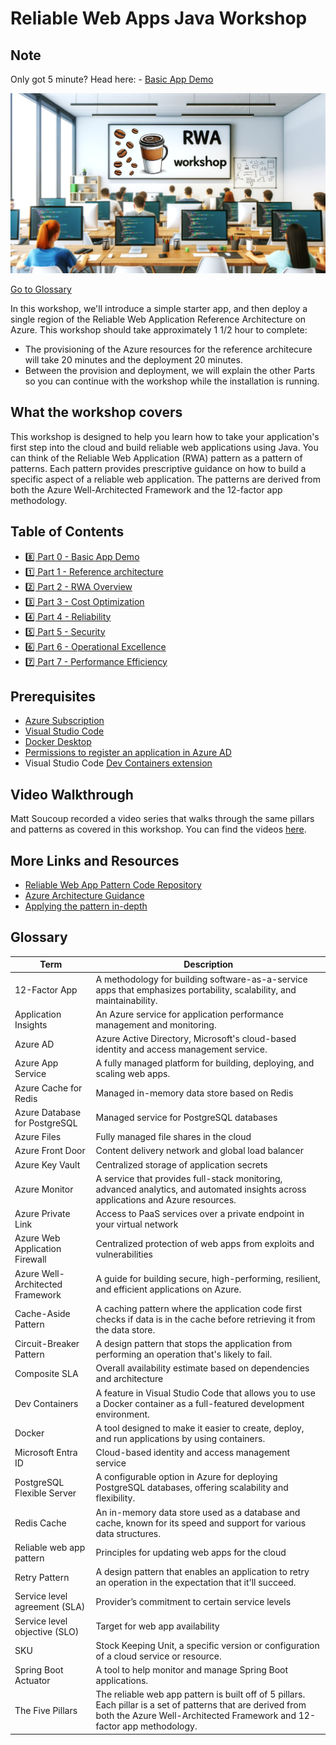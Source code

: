 # Reliable Web Apps Java Workshop

## Note 
Only got 5 minute? Head here: - [Basic App Demo](Part0-Basic-App/README.md)

![RWA JAva](rwa_java.png)

[Go to Glossary](#glossary)

In this workshop, we'll introduce a simple starter app, and then deploy a single region of the Reliable Web Application Reference Architecture on Azure. 
This workshop should take approximately 1 1/2 hour to complete: 
- The provisioning of the Azure resources for the reference architecure will take 20 minutes and the deployment 20 minutes. 
- Between the provision and deployment, we will explain the other Parts so you can continue with the workshop while the installation is running.

## What the workshop covers

This workshop is designed to help you learn how to take your application's first step into the cloud and build reliable web applications using Java. You can think of the Reliable Web Application (RWA) pattern as a pattern of patterns. Each pattern provides prescriptive guidance on how to build a specific aspect of a reliable web application. The patterns are derived from both the Azure Well-Architected Framework and the 12-factor app methodology.

## Table of Contents

- [8️⃣ Part 0 - Basic App Demo](Part0-Basic-App/README.md)
- [1️⃣ Part 1 - Reference architecture](Part1-Tooling/README.md)
- [2️⃣ Part 2 - RWA Overview](Part2-RWA-Overview/README.md)
- [3️⃣ Part 3 - Cost Optimization](Part3-Cost-Optimization/README.md)
- [4️⃣ Part 4 - Reliability](Part4-Reliability/README.md)
- [5️⃣ Part 5 - Security](Part5-Security/README.md)
- [6️⃣ Part 6 - Operational Excellence](Part6-Operational-Excellence/README.md)
- [7️⃣ Part 7 - Performance Efficiency](Part7-Performance-Efficiency/README.md)

## Prerequisites

- [Azure Subscription](https://azure.microsoft.com/pricing/member-offers/msdn-benefits-details/)
- [Visual Studio Code](https://code.visualstudio.com/)
- [Docker Desktop](https://www.docker.com/get-started/)
- [Permissions to register an application in Azure AD](https://learn.microsoft.com/azure/active-directory/develop/quickstart-register-app)
- Visual Studio Code [Dev Containers extension](https://marketplace.visualstudio.com/items?itemName=ms-vscode-remote.remote-containers)

## Video Walkthrough

Matt Soucoup recorded a video series that walks through the same pillars and patterns as covered in this workshop. You can find the videos [here](https://www.youtube.com/watch?v=5du8gfo9M7g&list=PLI7iePan8aH5wNEbsGS13W46wA2pZQ7Ea).

## More Links and Resources

* [Reliable Web App Pattern Code Repository](https://aka.ms/eap/rwa/java)
* [Azure Architecture Guidance](https://learn.microsoft.com/azure/architecture/web-apps/guides/reliable-web-app/java/plan-implementation)
* [Applying the pattern in-depth](https://learn.microsoft.com/azure/architecture/web-apps/guides/reliable-web-app/java/apply-pattern)

## Glossary

| Term                           | Description                                                                                           |
|--------------------------------|-------------------------------------------------------------------------------------------------------|
| 12-Factor App                   | A methodology for building software-as-a-service apps that emphasizes portability, scalability, and maintainability. |
| Application Insights           | An Azure service for application performance management and monitoring. |
| Azure AD | Azure Active Directory, Microsoft's cloud-based identity and access management service. |
| Azure App Service | A fully managed platform for building, deploying, and scaling web apps. |
| Azure Cache for Redis          | Managed in-memory data store based on Redis                                                           |
| Azure Database for PostgreSQL  | Managed service for PostgreSQL databases                                                              |
| Azure Files                    | Fully managed file shares in the cloud                                                                |
| Azure Front Door               | Content delivery network and global load balancer                                                     |
| Azure Key Vault                | Centralized storage of application secrets                                                           |
| Azure Monitor | A service that provides full-stack monitoring, advanced analytics, and automated insights across applications and Azure resources. |
| Azure Private Link             | Access to PaaS services over a private endpoint in your virtual network                               |
| Azure Web Application Firewall | Centralized protection of web apps from exploits and vulnerabilities                                 |
| Azure Well-Architected Framework | A guide for building secure, high-performing, resilient, and efficient applications on Azure. |
| Cache-Aside Pattern | A caching pattern where the application code first checks if data is in the cache before retrieving it from the data store. |
| Circuit-Breaker Pattern | A design pattern that stops the application from performing an operation that's likely to fail. |
| Composite SLA                   | Overall availability estimate based on dependencies and architecture                                |
| Dev Containers | A feature in Visual Studio Code that allows you to use a Docker container as a full-featured development environment. |
| Docker | A tool designed to make it easier to create, deploy, and run applications by using containers. |
| Microsoft Entra ID             | Cloud-based identity and access management service                                                    |
| PostgreSQL Flexible Server | A configurable option in Azure for deploying PostgreSQL databases, offering scalability and flexibility. |
| Redis Cache | An in-memory data store used as a database and cache, known for its speed and support for various data structures. |
| Reliable web app pattern       | Principles for updating web apps for the cloud                                                       |
| Retry Pattern | A design pattern that enables an application to retry an operation in the expectation that it'll succeed. |
| Service level agreement (SLA)  | Provider’s commitment to certain service levels                                                       |
| Service level objective (SLO)  | Target for web app availability                                                                       |
| SKU | Stock Keeping Unit, a specific version or configuration of a cloud service or resource. |
| Spring Boot Actuator | A tool to help monitor and manage Spring Boot applications. |
| The Five Pillars | The reliable web app pattern is built off of 5 pillars. Each pillar is a set of patterns that are derived from both the Azure Well-Architected Framework and 12-factor app methodology. |
